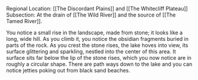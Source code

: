 Regional Location: [[The Discordant Plains]] and [[The Whitecliff Plateau]]
Subsection: At the drain of [[The Wild River]] and the source of [[The Tamed River]]. 

You notice a small rise in the landscape, made from stone; it looks like a long, wide hill. As you climb it, you notice the obsidian fragments buried in parts of the rock. As you crest the stone rises, the lake hoves into view, its surface glittering and sparkling, nestled into the center of this area. It surface sits far below the lip of the stone rises, which you now notice are in roughly a circular shape. There are path ways down to the lake and you can notice jetties poking out from black sand beaches.